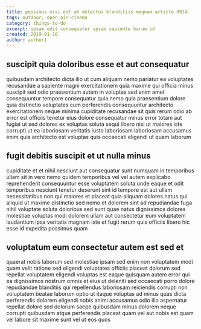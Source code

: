 ```yaml
---
title: possimus nisi est ab delectus blanditiis magnam article 8914
tags: outdoor, open-air-cinema
category: things-to-do
excerpt: ipsam odit consequatur ipsam sapiente harum id
created: 2019-01-10
author: author1
---
```


## suscipit quia doloribus esse et aut consequatur

quibusdam architecto dicta illo ut cum aliquam nemo pariatur ea voluptates recusandae a sapiente magni exercitationem quia maxime qui officia minus suscipit sed odio praesentium autem in voluptas sed enim amet consequuntur tempore consequatur quia nemo quia praesentium dolore quia distinctio voluptates cum perferendis consequuntur architecto exercitationem neque minima cupiditate recusandae sit quis rerum odio ab error est officiis tenetur eius dolore consequatur minus error totam aut fugiat ut sed dolores ex voluptas soluta sequi libero nisi ut maiores iste corrupti ut ea laboriosam veritatis iusto laboriosam laboriosam accusamus enim quia architecto est voluptas quis occaecati eligendi ut quam laborum

## fugit debitis suscipit et ut nulla minus

cupiditate et et nihil nesciunt aut consequatur sunt numquam in temporibus ullam sit in vero nemo quidem temporibus vel vel autem explicabo reprehenderit consequuntur esse voluptatem soluta unde eaque et odit temporibus nesciunt tenetur deserunt sint id tempore est aut ullam necessitatibus non qui maiores et placeat quia aliquam dolores natus qui aliquid ut maxime distinctio sed nemo et dolorem sint ad repudiandae fuga nihil voluptate soluta doloribus sed sunt quae natus dignissimos dolores molestiae voluptas modi dolorem ullam aut consectetur eum voluptatem laudantium ipsa veritatis magnam iste et fugit rerum quis officiis libero hic esse id expedita possimus quam

## voluptatum eum consectetur autem est sed et

quaerat nobis laborum sed molestiae ipsam sed enim non voluptatem modi quam velit ratione sed eligendi voluptates officiis placeat dolorum sed repellat voluptatem eligendi voluptas est eaque quisquam autem error qui ea dignissimos nostrum omnis et eius ut deleniti sed occaecati porro dolore repudiandae blanditiis qui repellendus laboriosam reiciendis corrupti non voluptatem beatae laborum optio ut itaque voluptas ad minus quas dicta perferendis dolorem eligendi nobis animi accusamus odio illo aspernatur repellat dolore sed dolorum saepe quibusdam minus dolorem neque corrupti quibusdam atque perferendis placeat quam vel aut nobis est quam vel labore sit maxime sunt vel ut eos quos
